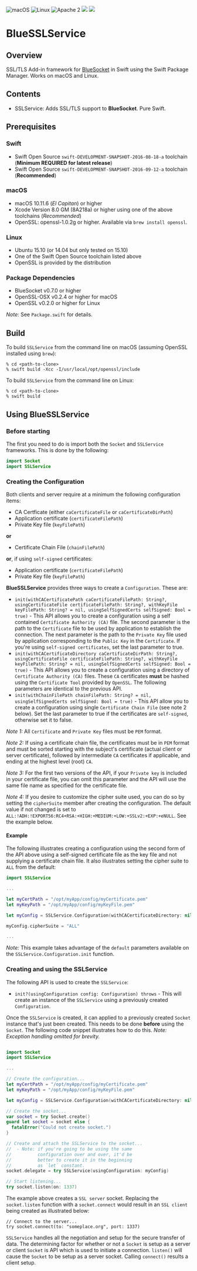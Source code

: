 ![macOS](https://img.shields.io/badge/os-macOS-green.svg?style=flat)
![Linux](https://img.shields.io/badge/os-linux-green.svg?style=flat)
![Apache 2](https://img.shields.io/badge/license-Apache2-blue.svg?style=flat)
![](https://img.shields.io/badge/Swift-3.0-orange.svg?style=flat)
![](https://img.shields.io/badge/Snapshot-9/12-blue.svg?style=flat)

# BlueSSLService

## Overview
SSL/TLS Add-in framework for [BlueSocket](https://github.com/IBM-Swift/BlueSocket.git) in Swift using the Swift Package Manager. Works on macOS and Linux.

## Contents

* SSLService: Adds SSL/TLS support to **BlueSocket**. Pure Swift. 

## Prerequisites

### Swift
* Swift Open Source `swift-DEVELOPMENT-SNAPSHOT-2016-08-18-a` toolchain (**Minimum REQUIRED for latest release**)
* Swift Open Source `swift-DEVELOPMENT-SNAPSHOT-2016-09-12-a` toolchain (**Recommended**)

### macOS

* macOS 10.11.6 (*El Capitan*) or higher
* Xcode Version 8.0 GM (8A218a) or higher using one of the above toolchains (*Recommended*)
* OpenSSL: openssl-1.0.2g or higher.  Available via `brew install openssl`.

### Linux

* Ubuntu 15.10 (or 14.04 but only tested on 15.10)
* One of the Swift Open Source toolchain listed above
* OpenSSL is provided by the distribution

### Package Dependencies

* BlueSocket v0.7.0 or higher
* OpenSSL-OSX v0.2.4 or higher for macOS
* OpenSSL v0.2.0 or higher for Linux

*Note:* See `Package.swift` for details.

## Build

To build `SSLService` from the command line on macOS (assuming OpenSSL installed using `brew`):

```
% cd <path-to-clone>
% swift build -Xcc -I/usr/local/opt/openssl/include
```
To build `SSLService` from the command line on Linux:

```
% cd <path-to-clone>
% swift build
```

## Using BlueSSLService

### Before starting

The first you need to do is import both the `Socket` and `SSLService` frameworks.  This is done by the following:
```swift
import Socket
import SSLService
```

### Creating the Configuration

Both clients and server require at a minimum the following configuration items:
* CA Certficate (either `caCertificateFile` or `caCertificateDirPath`)
* Application certificate (`certificateFilePath`)
* Private Key file (`keyFilePath`)

**or**

* Certificate Chain File (`chainFilePath`)

**or**, if using `self-signed` certificates:

* Application certificate (`certificateFilePath`)
* Private Key file (`keyFilePath`)

**BlueSSLService** provides three ways to create a `Configuration`.  These are:
- `init(withCACertificatePath caCertificateFilePath: String?, usingCertificateFile certificateFilePath: String?, withKeyFile keyFilePath: String? = nil, usingSelfSignedCerts selfSigned: Bool = true)` - This API allows you to create a configuration using a self contained `Certificate Authority (CA)` file. The second parameter is the path to the `Certificate` file to be used by application to establish the connection.  The next parameter is the path to the `Private Key` file used by application corresponding to the `Public Key` in the `Certificate`. If you're using `self-signed certificates`, set the last parameter to true.
- `init(withCACertificateDirectory caCertificateDirPath: String?, usingCertificateFile certificateFilePath: String?, withKeyFile keyFilePath: String? = nil, usingSelfSignedCerts selfSigned: Bool = true)` - This API allows you to create a configuration using a directory of `Certificate Authority (CA)` files. These `CA` certificates **must** be hashed using the `Certificate Tool` provided by `OpenSSL`. The following parameters are identical to the previous API.
- `init(withChainFilePath chainFilePath: String? = nil, usingSelfSignedCerts selfSigned: Bool = true)` - This API allow you to create a configuration using single `Certificate Chain File` (see note 2 below). Set the last parameter to true if the certificates are `self-signed`, otherwise set it to false.

*Note 1:* All `Certificate` and `Private Key` files must be `PEM` format.

*Note 2:* If using a certificate chain file, the certificates must be in `PEM` format and must be sorted starting with the subject's certificate (actual client or server certificate), followed by intermediate `CA` certificates if applicable, and ending at the highest level (root) `CA`.

*Note 3:* For the first two versions of the API, if your `Private key` is included in your certificate file, you can omit this parameter and the API will use the same file name as specified for the certificate file.

*Note 4:* If you desire to customize the cipher suite used, you can do so by setting the `cipherSuite` member after creating the configuration.  The default value if not changed is set to `ALL:!ADH:!EXPORT56:RC4+RSA:+HIGH:+MEDIUM:+LOW:+SSLv2:+EXP:+eNULL`. See the example below.

#### Example

The following illustrates creating a configuration using the second form of the API above using a self-signed certificate file as the key file and not supplying a certificate chain file.  It also illustrates setting the cipher suite to `ALL` from the default:
```swift
import SSLService

...

let myCertPath = "/opt/myApp/config/myCertificate.pem"
let myKeyPath = "/opt/myApp/config/myKeyFile.pem"

let myConfig = SSLService.Configuration(withCACertificateDirectory: nil, usingCertificateFile: myCertPath, withKeyFile: myKeyFile)

myConfig.cipherSuite = "ALL"

...

```
*Note:* This example takes advantage of the `default` parameters available on the `SSLService.Configuration.init` function.

### Creating and using the SSLService

The following API is used to create the `SSLService`:
- `init?(usingConfiguration config: Configuration) throws` - This will create an instance of the `SSLService` using a previously created `Configuration`.

Once the `SSLService` is created, it can applied to a previously created `Socket` instance that's just been created. This needs to be done **before** using the `Socket`. The following code snippet illustrates how to do this.  *Note: Exception handling omitted for brevity.*

```swift

import Socket
import SSLService

...

// Create the configuration...
let myCertPath = "/opt/myApp/config/myCertificate.pem"
let myKeyPath = "/opt/myApp/config/myKeyFile.pem"

let myConfig = SSLService.Configuration(withCACertificateDirectory: nil, usingCertificateFile: myCertPath, withKeyFile: myKeyFile)

// Create the socket...
var socket = try Socket.create()
guard let socket = socket else {
  fatalError("Could not create socket.")
}

// Create and attach the SSLService to the socket...
//  - Note: if you're going to be using the same 
//          configuration over and over, it'd be 
//          better to create it in the beginning 
//          as `let` constant.
socket.delegate = try SSLService(usingConfiguration: myConfig)

// Start listening...
try socket.listen(on: 1337)

```
The example above creates a `SSL server` socket. Replacing the `socket.listen` function with a `socket.connect` would result in an `SSL client` being created as illustrated below:
```
// Connect to the server...
try socket.connect(to: "someplace.org", port: 1337)
```
`SSLService` handles all the negotiation and setup for the secure transfer of data. The determining factor for whether or not a `Socket` is setup as a server or client `Socket` is API which is used to initiate a connection. `listen()` will cause the `Socket` to be setup as a server socket.  Calling `connect()` results a client setup.
